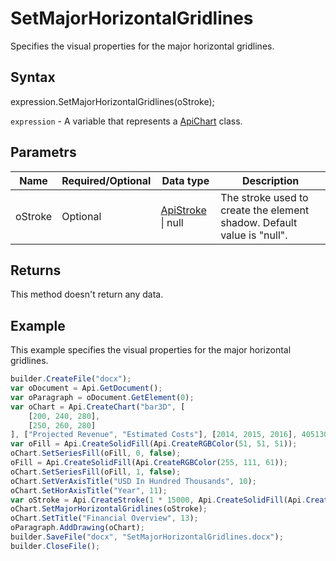 # SetMajorHorizontalGridlines

Specifies the visual properties for the major horizontal gridlines.

## Syntax

expression.SetMajorHorizontalGridlines(oStroke);

`expression` - A variable that represents a [ApiChart](../ApiChart.md) class.

## Parametrs

| **Name** | **Required/Optional** | **Data type** | **Description** |
| ------------- | ------------- | ------------- | ------------- |
| oStroke | Optional | [ApiStroke](../../ApiStroke/ApiStroke.md) &#124; null | The stroke used to create the element shadow. Default value is "null". |

## Returns

This method doesn't return any data.

## Example

This example specifies the visual properties for the major horizontal gridlines.

```javascript
builder.CreateFile("docx");
var oDocument = Api.GetDocument();
var oParagraph = oDocument.GetElement(0);
var oChart = Api.CreateChart("bar3D", [
	[200, 240, 280],
	[250, 260, 280]
], ["Projected Revenue", "Estimated Costs"], [2014, 2015, 2016], 4051300, 2347595, 24);
var oFill = Api.CreateSolidFill(Api.CreateRGBColor(51, 51, 51));
oChart.SetSeriesFill(oFill, 0, false);
oFill = Api.CreateSolidFill(Api.CreateRGBColor(255, 111, 61));
oChart.SetSeriesFill(oFill, 1, false);
oChart.SetVerAxisTitle("USD In Hundred Thousands", 10);
oChart.SetHorAxisTitle("Year", 11);
var oStroke = Api.CreateStroke(1 * 15000, Api.CreateSolidFill(Api.CreateRGBColor(255, 111, 61)));
oChart.SetMajorHorizontalGridlines(oStroke);
oChart.SetTitle("Financial Overview", 13);
oParagraph.AddDrawing(oChart);
builder.SaveFile("docx", "SetMajorHorizontalGridlines.docx");
builder.CloseFile();
```